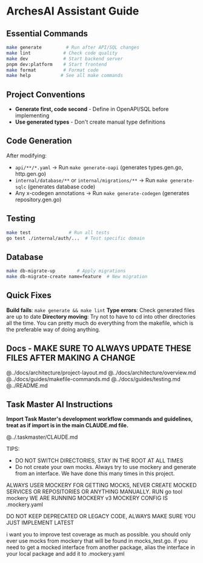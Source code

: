 # ArchesAI Assistant Guide

## Essential Commands

```bash
make generate         # Run after API/SQL changes
make lint            # Check code quality
make dev             # Start backend server
pnpm dev:platform    # Start frontend
make format          # Format code
make help           # See all make commands
```

## Project Conventions

- **Generate first, code second** - Define in OpenAPI/SQL before implementing
- **Use generated types** - Don't create manual type definitions

## Code Generation

After modifying:

- `api/**/*.yaml` → Run `make generate-oapi` (generates types.gen.go, http.gen.go)
- `internal/database/**` or `internal/migrations/**` → Run `make generate-sqlc` (generates database
  code)
- Any x-codegen annotations → Run `make generate-codegen` (generates repository.gen.go)

## Testing

```bash
make test              # Run all tests
go test ./internal/auth/...  # Test specific domain
```

## Database

```bash
make db-migrate-up        # Apply migrations
make db-migrate-create name=feature  # New migration
```

## Quick Fixes

**Build fails**: `make generate && make lint` **Type errors**: Check generated files are up to date
**Directory moving**: Try not to have to cd into other directories all the time. You can pretty much
do everything from the makefile, which is the preferable way of doing anything.

## Docs - MAKE SURE TO ALWAYS UPDATE THESE FILES AFTER MAKING A CHANGE

@../docs/architecture/project-layout.md
@../docs/architecture/overview.md
@../docs/guides/makefile-commands.md
@../docs/guides/testing.md
@../README.md

## Task Master AI Instructions

**Import Task Master's development workflow commands and guidelines, treat as if import is in the
main CLAUDE.md file.**

@../.taskmaster/CLAUDE.md

TIPS:

- DO NOT SWITCH DIRECTORIES, STAY IN THE ROOT AT ALL TIMES
- Do not create your own mocks. Always try to use mockery and generate from an interface. We have done this many times in this project.

ALWAYS USER MOCKERY FOR GETTING MOCKS, NEVER CREATE MOCKED SERVICES OR REPOSITORIES OR ANYTHING MANUALLY.
RUN go tool mockery
WE ARE RUNNING MOCKERY v3
MOCKERY CONFIG IS .mockery.yaml

DO NOT KEEP DEPRECATED OR LEGACY CODE, ALWAYS MAKE SURE YOU JUST IMPLEMENT LATEST

i want you to improve test coverage as much as possible.
you should only ever use mocks from mockery that will be found in mocks_test.go.
if you need to get a mocked interface from another package, alias the interface
in your local package and add it to .mockery.yaml
